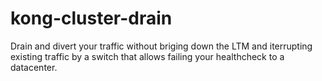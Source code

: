 # kong-cluster-drain
Drain and divert your traffic without briging down the LTM and iterrupting existing traffic by a switch that allows failing your healthcheck to a datacenter.
